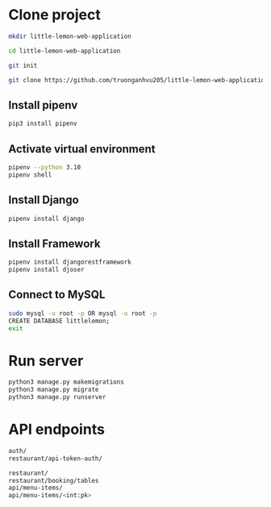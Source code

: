 # Clone project
```bash
mkdir little-lemon-web-application

cd little-lemon-web-application

git init

git clone https://github.com/truonganhvu205/little-lemon-web-application.git
```

## Install pipenv
```bash
pip3 install pipenv
```

## Activate virtual environment
```bash
pipenv --python 3.10
pipenv shell
```

## Install Django
```bash
pipenv install django
```

## Install Framework
```bash
pipenv install djangorestframework
pipenv install djoser
```

## Connect to MySQL
```bash
sudo mysql -u root -p OR mysql -u root -p
CREATE DATABASE littlelemon;
exit
```

# Run server
```bash
python3 manage.py makemigrations
python3 manage.py migrate
python3 manage.py runserver
```

# API endpoints
```bash
auth/
restaurant/api-token-auth/
```

```bash
restaurant/
restaurant/booking/tables
api/menu-items/
api/menu-items/<int:pk>
```
